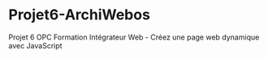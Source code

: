 # Projet6-ArchiWebos
Projet 6 OPC Formation Intégrateur Web - Créez une page web dynamique avec JavaScript
